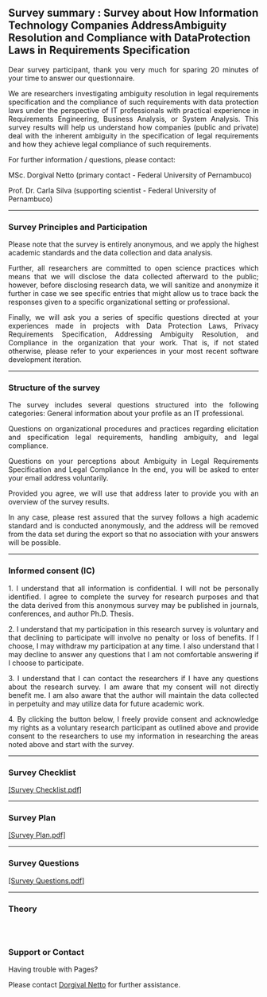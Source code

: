 ## Survey summary : Survey about How Information Technology Companies AddressAmbiguity Resolution and Compliance with DataProtection Laws in Requirements Specification

<p align=justify> Dear survey participant, thank you very much for sparing 20 minutes of your time to answer our questionnaire.

<p align=justify> We are researchers investigating ambiguity resolution in legal requirements specification and the compliance of such requirements with data protection laws under the perspective of  IT professionals with practical experience in Requirements Engineering, Business Analysis, or System Analysis. This survey results will help us understand how companies (public and private) deal with the inherent ambiguity in the specification of legal requirements and how they achieve legal compliance of such requirements.

<p align=justify> For further information / questions, please contact: 

  MSc. Dorgival Netto (primary contact - Federal University of Pernambuco)
  
  Prof. Dr. Carla Silva (supporting scientist - Federal University of Pernambuco) 

<hr>

### Survey Principles and Participation

<p align=justify> Please note that the survey is entirely anonymous, and we apply the highest academic standards and the data collection and data analysis.

<p align=justify> Further, all researchers are committed to open science practices which means that we will disclose the data collected afterward to the public; however, before disclosing research data, we will sanitize and anonymize it further in case we see specific entries that might allow us to trace back the responses given to a specific organizational setting or professional.

<p align=justify> Finally, we will ask you a series of specific questions directed at your experiences made in projects with Data Protection Laws, Privacy Requirements Specification, Addressing Ambiguity Resolution, and Compliance in the organization that your work. That is, if not stated otherwise, please refer to your experiences in your most recent software development iteration.

<hr>

### Structure of the survey

<p align=justify> The survey includes several questions structured into the following categories: General information about your profile as an IT professional.

<p align=justify> Questions on organizational procedures and practices regarding elicitation and specification legal requirements, handling ambiguity, and legal compliance.

<p align=justify> Questions on your perceptions about Ambiguity in Legal Requirements Specification and Legal Compliance In the end, you will be asked to enter your email address voluntarily.

<p align=justify> Provided you agree, we will use that address later to provide you with an overview of the survey results.

<p align=justify> In any case, please rest assured that the survey follows a high academic standard and is conducted anonymously, and the address will be removed from the data set during the export so that no association with your answers will be possible.  

<hr>
  
### Informed consent (IC)

<p align=justify> 1. I understand that all information is confidential. I will not be personally identified. I agree to complete the survey for research purposes and that the data derived from this anonymous survey may be published in journals, conferences, and author Ph.D. Thesis.

<p align=justify> 2. I understand that my participation in this research survey is voluntary and that declining to participate will involve no penalty or loss of benefits. If I choose, I may withdraw my participation at any time. I also understand that I may decline to answer any questions that I am not comfortable answering if I choose to participate.

<p align=justify> 3. I understand that I can contact the researchers if I have any questions about the research survey. I am aware that my consent will not directly benefit me. I am also aware that the author will maintain the data collected in perpetuity and may utilize data for future academic work.

<p align=justify> 4. By clicking the button below, I freely provide consent and acknowledge my rights as a voluntary research participant as outlined above and provide consent to the researchers to use my information in researching the areas noted above and start with the survey.

<hr>

### Survey Checklist

<a href= "https://github.com/dorgivalnetto/survey2021/files/7308325/Survey_checklist.Dorgival.xlsx.-.Survey.pdf">[Survey Checklist.pdf] </a>

<hr>

### Survey Plan

<a href= "https://github.com/dorgivalnetto/survey2021/files/7308421/Survey.Plan.pdf">[Survey Plan.pdf] </a>

<hr>

### Survey Questions

<a href= "https://github.com/dorgivalnetto/survey2021/files/7308292/Survey.ingles.pdf">[Survey Questions.pdf] </a>

<hr>

### Theory

<img src="https://user-images.githubusercontent.com/1128903/136497686-8a56a83f-82f8-41f9-bb10-2c93c883575c.PNG" class="img-responsive" alt=""> <br>

<img src="https://user-images.githubusercontent.com/1128903/136497694-0f7b5bcd-1aa6-4080-afad-3e4f30344e0d.PNG" class="img-responsive" alt="">  <br>

<img src="https://user-images.githubusercontent.com/1128903/136497503-bcb22ff7-8583-4fc1-82cb-88c8985c9602.jpg" class="img-responsive" alt="">  <br>


### Support or Contact

Having trouble with Pages? 

<p>Please contact <a href="mailto:dpsn2@cin.ufpe.br">Dorgival Netto</a> for further assistance.</p>
